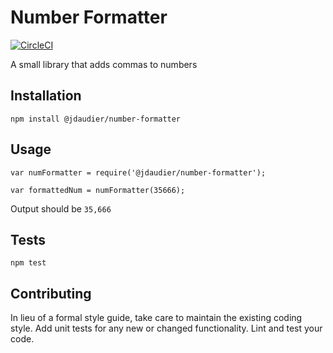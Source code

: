 Number Formatter
=========
[![CircleCI](https://circleci.com/gh/DarylRodrigo/sap/tree/master.svg?style=svg)](https://circleci.com/gh/DarylRodrigo/sap/tree/master)

A small library that adds commas to numbers

## Installation

  `npm install @jdaudier/number-formatter`

## Usage

    var numFormatter = require('@jdaudier/number-formatter');

    var formattedNum = numFormatter(35666);
  
  
  Output should be `35,666`


## Tests

  `npm test`

## Contributing

In lieu of a formal style guide, take care to maintain the existing coding style. Add unit tests for any new or changed functionality. Lint and test your code.
